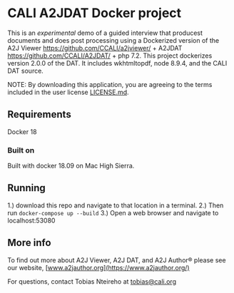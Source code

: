 # CALI A2JDAT Docker project
This is an *experimental* demo of a guided interview that producest documents and does post processing using a Dockerized version of the A2J Viewer https://github.com/CCALI/a2jviewer/ + A2JDAT
https://github.com/CCALI/A2JDAT/ + php 7.2. This project dockerizes version 2.0.0 of the DAT.  It includes wkhtmltopdf, node 8.9.4, and the CALI DAT source.

NOTE: By downloading this application, you are agreeing to the terms included in the user license [LICENSE.md](https://github.com/CCALI/A2JDAT/blob/master/LICENSE.md).

## Requirements
Docker 18

### Built on
Built with docker 18.09 on Mac High Sierra.

## Running
1.) download this repo and navigate to that location in a terminal.
2.) Then run `docker-compose up --build`
3.) Open a web browser and navigate to localhost:53080


## More info

To find out more about A2J Viewer, A2J DAT, and A2J Author® please see our website, [www.a2jauthor.org](https://www.a2jauthor.org/)

For questions, contact Tobias Nteireho at tobias@cali.org
